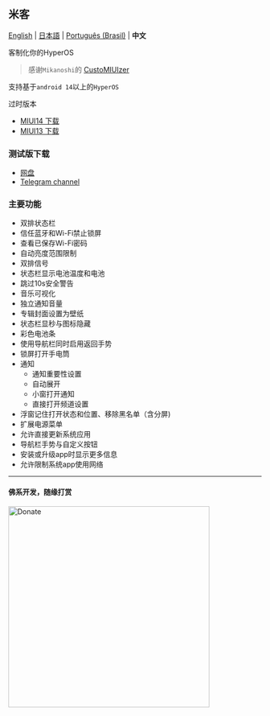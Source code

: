 ## 米客

[English](README.md) | [日本語](README_jp.md) | [Português (Brasil)](README_PT-BR.md) | **中文**

客制化你的HyperOS

> 感谢`Mikanoshi`的 [CustoMIUIzer](code.highspec.ru/Mikanoshi/CustoMIUIzer) 

支持基于`android 14`以上的`HyperOS`

过时版本

* [MIUI14 下载](https://github.com/MonwF/customiuizer/releases/tag/v23.11.26)
* [MIUI13 下载](https://github.com/MonwF/customiuizer/releases/tag/v23.08.26)

### 测试版下载
* [网盘](https://rz3kv5wa4g.jiandaoyun.com/dash/650e43a383027ec3225083e9)
* [Telegram channel](https://t.me/pengeek)

### 主要功能
* 双排状态栏
* 信任蓝牙和Wi-Fi禁止锁屏
* 查看已保存Wi-Fi密码
* 自动亮度范围限制
* 双排信号
* 状态栏显示电池温度和电池
* 跳过10s安全警告
* 音乐可视化
* 独立通知音量
* 专辑封面设置为壁纸
* 状态栏显秒与图标隐藏
* 彩色电池条
* 使用导航栏同时启用返回手势
* 锁屏打开手电筒
* 通知
  * 通知重要性设置
  * 自动展开
  * 小窗打开通知
  * 直接打开频道设置
* 浮窗记住打开状态和位置、移除黑名单（含分屏)
* 扩展电源菜单
* 允许直接更新系统应用
* 导航栏手势与自定义按钮
* 安装或升级app时显示更多信息
* 允许限制系统app使用网络

------
#### 佛系开发，随缘打赏

<img src="https://user-images.githubusercontent.com/1267050/193435662-74af0ec4-80c1-4c38-99ef-ed43e1862db6.JPG" alt="Donate" width="400"/>

